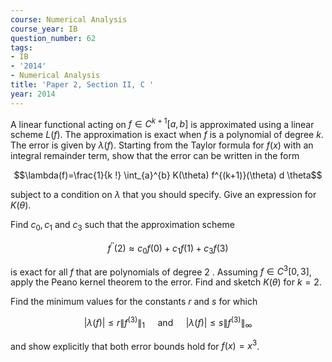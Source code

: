 ```yaml
---
course: Numerical Analysis
course_year: IB
question_number: 62
tags:
- IB
- '2014'
- Numerical Analysis
title: 'Paper 2, Section II, C '
year: 2014
---
```




A linear functional acting on $f \in C^{k+1}[a, b]$ is approximated using a linear scheme $L(f)$. The approximation is exact when $f$ is a polynomial of degree $k$. The error is given by $\lambda(f)$. Starting from the Taylor formula for $f(x)$ with an integral remainder term, show that the error can be written in the form

$$\lambda(f)=\frac{1}{k !} \int_{a}^{b} K(\theta) f^{(k+1)}(\theta) d \theta$$

subject to a condition on $\lambda$ that you should specify. Give an expression for $K(\theta)$.

Find $c_{0}, c_{1}$ and $c_{3}$ such that the approximation scheme

$$f^{\prime \prime}(2) \approx c_{0} f(0)+c_{1} f(1)+c_{3} f(3)$$

is exact for all $f$ that are polynomials of degree 2 . Assuming $f \in C^{3}[0,3]$, apply the Peano kernel theorem to the error. Find and sketch $K(\theta)$ for $k=2$.

Find the minimum values for the constants $r$ and $s$ for which

$$|\lambda(f)| \leqslant r\left\|f^{(3)}\right\|_{1} \quad \text { and } \quad|\lambda(f)| \leqslant s\left\|f^{(3)}\right\|_{\infty}$$

and show explicitly that both error bounds hold for $f(x)=x^{3}$.